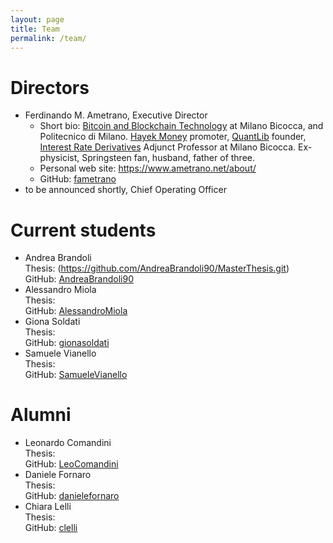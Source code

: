 ```yaml
---
layout: page
title: Team
permalink: /team/
---
```


# Directors

* Ferdinando M. Ametrano, Executive Director
  * Short bio: [Bitcoin and Blockchain Technology](https://www.ametrano.net/bbt/) at
               Milano Bicocca, and Politecnico di Milano.
               [Hayek Money](https://ssrn.com/abstract=2425270) promoter,
               [QuantLib](https://www.quantlib.org) founder,
               [Interest Rate Derivatives](https://www.ametrano.net/ird/)
               Adjunct Professor at Milano Bicocca.
               Ex-physicist, Springsteen fan, husband, father of three.
  * Personal web site: <https://www.ametrano.net/about/>
  * GitHub: [fametrano](https://github.com/fametrano)
* to be announced shortly, Chief Operating Officer

# Current students

* Andrea Brandoli  
  Thesis: (https://github.com/AndreaBrandoli90/MasterThesis.git)  
  GitHub: [AndreaBrandoli90](https://github.com/AndreaBrandoli90)
* Alessandro Miola  
  Thesis:  
  GitHub: [AlessandroMiola](https://github.com/AlessandroMiola)
* Giona Soldati  
  Thesis:  
  GitHub: [gionasoldati](https://github.com/gionasoldati)
* Samuele Vianello  
  Thesis:  
  GitHub: [SamueleVianello](https://github.com/SamueleVianello)

# Alumni

* Leonardo Comandini  
  Thesis:  
  GitHub: [LeoComandini](https://github.com/LeoComandini)
* Daniele Fornaro  
  Thesis:  
  GitHub: [danielefornaro](https://github.com/danielefornaro)
* Chiara Lelli  
  Thesis:  
  GitHub: [clelli](https://github.com/clelli)
